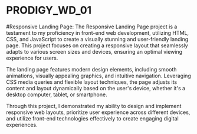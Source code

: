 # PRODIGY_WD_01
#Responsive Landing Page:
The Responsive Landing Page project is a testament to my proficiency in front-end web development, utilizing HTML, CSS, and JavaScript to create a visually stunning and user-friendly landing page. This project focuses on creating a responsive layout that seamlessly adapts to various screen sizes and devices, ensuring an optimal viewing experience for users.

The landing page features modern design elements, including smooth animations, visually appealing graphics, and intuitive navigation. Leveraging CSS media queries and flexible layout techniques, the page adjusts its content and layout dynamically based on the user's device, whether it's a desktop computer, tablet, or smartphone.

Through this project, I demonstrated my ability to design and implement responsive web layouts, prioritize user experience across different devices, and utilize front-end technologies effectively to create engaging digital experiences.

